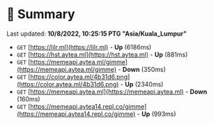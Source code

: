 # 📖 Summary
Last updated: **10/8/2022, 10:25:15 PTG "Asia/Kuala_Lumpur"**

- `GET` [https://lilr.ml](https://lilr.ml) - **Up** (6186ms)
- `GET` [https://hst.aytea.ml](https://hst.aytea.ml) - **Up** (881ms)
- `GET` [https://memeapi.aytea.ml/gimme](https://memeapi.aytea.ml/gimme) - **Down** (350ms)
- `GET` [https://color.aytea.ml/4b31d6.png](https://color.aytea.ml/4b31d6.png) - **Up** (2340ms)
- `GET` [https://memeapi.aytea.ml](https://memeapi.aytea.ml) - **Down** (160ms)
- `GET` [https://memeapi.aytea14.repl.co/gimme](https://memeapi.aytea14.repl.co/gimme) - **Up** (993ms)
